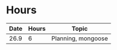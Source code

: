 # Hours

| Date | Hours | Topic              |
| ---- | ----- | ------------------ |
| 26.9 | 6     | Planning, mongoose |
